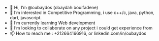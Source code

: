- 👋 Hi, I’m @oubaydos (obaydah bouifadene)
- 👀 I’m interested in Competitive Programming, i use c++/c, java, python, dart, javascript.
- 🌱 I’m currently learning Web development
- 💞️ I’m looking to collaborate on any project i could get experience from
- 📫 How to reach me : +212664166916, or linkedin.com/in/oubaydos
<!---
oubaydos/oubaydos is a ✨ special ✨ repository because its `README.md` (this file) appears on your GitHub profile.
You can click the Preview link to take a look at your changes.
--->
